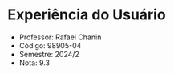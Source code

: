 # Experiência do Usuário

-  Professor: Rafael Chanin
-  Código: 98905-04
-  Semestre: 2024/2
-  Nota: 9.3
